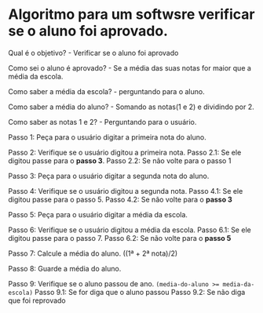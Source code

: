 # Algoritmo para um softwsre verificar se o aluno foi aprovado.


Qual é o objetivo? 
    - Verificar se o aluno foi aprovado

Como sei o aluno é aprovado?
    - Se a média das suas notas for maior que a média da escola.

Como saber a média da escola?
    - perguntando para o aluno.

Como saber a média do aluno?
    - Somando as notas(1 e 2) e dividindo por 2.

Como saber as notas 1 e 2?
    - Perguntando para o usuário.


Passo 1: Peça para o usuário digitar a primeira nota do aluno.

Passo 2: Verifique se o usuário digitou a primeira nota.
    Passo 2.1: Se ele digitou passe para o  **passo 3**.
    Passo 2.2: Se não volte para o passo 1

Passo 3: Peça para o usuário digitar a segunda nota do aluno.

Passo 4: Verifique se o usuário digitou a segunda nota.
    Passo 4.1: Se ele digitou passe para o passo 5.
    Passo 4.2: Se não volte para o **passo 3**

Passo 5: Peça para o usuário digitar a média da escola.

Passo 6: Verifique se o usuário digitou a média da escola.
    Passo 6.1: Se ele digitou passe para o passo 7.
    Passo 6.2: Se não volte para o **passo 5**

Passo 7: Calcule a média do aluno. ((1ª + 2ª nota)/2)

Passo 8: Guarde a média do aluno.

Passo 9: Verifique se o aluno passou de ano.
```(media-do-aluno >= media-da-escola)```
    Passo 9.1: Se for diga que o aluno passou
    Passo 9.2: Se não diga que foi reprovado

 